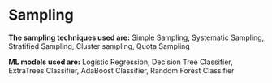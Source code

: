 # Sampling

**The sampling techniques used are:**
  Simple Sampling, Systematic Sampling, Stratified Sampling, Cluster sampling, Quota Sampling
  
 
**ML models used are:**
  Logistic Regression, Decision Tree Classifier, ExtraTrees Classifier, AdaBoost Classifier, Random Forest Classifier
